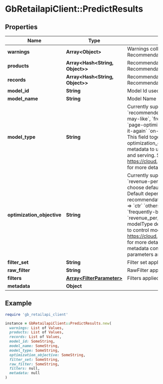 # GbRetailapiClient::PredictResults

## Properties

| Name | Type | Description | Notes |
| ---- | ---- | ----------- | ----- |
| **warnings** | **Array&lt;Object&gt;** | Warnings collected with validation and Recommendations AI API issues. | [optional] |
| **products** | **Array&lt;Hash&lt;String, Object&gt;&gt;** | Recommendations built by Recommendations AI model. | [optional] |
| **records** | **Array&lt;Hash&lt;String, Object&gt;&gt;** | Recommendations built by Recommendations AI model. | [optional] |
| **model_id** | **String** | Model Id used for predictions | [optional] |
| **model_name** | **String** | Model Name used for predictions | [optional] |
| **model_type** | **String** |   Currently supported values:   &#x60;recommended-for-you&#x60;   &#x60;others-you-may-like&#x60;,   &#x60;frequently-bought-together&#x60;   &#x60;page-optimization&#x60;   &#x60;similar-items&#x60;,   &#x60;buy-it-again&#x60;   &#x60;on-sale-items&#x60;   &#x60;recently-viewed&#x60;    This field together with optimization_objective describe model metadata to use to control model training and   serving. See https://cloud.google.com/retail/docs/models for more details.  | [optional] |
| **optimization_objective** | **String** |   Currently supported values: &#x60;ctr&#x60;, &#x60;cvr&#x60;, &#x60;revenue-per-order&#x60;.     If not specified, we choose default based on model type. Default depends on type of recommendation:   &#x60;recommended-for-you&#x60; &#x3D;&gt; &#x60;ctr&#x60;   &#x60;others-you-may-like&#x60; &#x3D;&gt; &#x60;ctr&#x60;   &#x60;frequently-bought-together&#x60; &#x3D;&gt; &#x60;revenue_per_order&#x60;    This field together with modelType describe model metadata to use to control model training and serving.   See https://cloud.google.com/retail/docs/models for more details on what the model metadata control and which   combination of parameters are valid.  | [optional] |
| **filter_set** | **String** | Filter set applied to the recommendation | [optional] |
| **raw_filter** | **String** | RawFilter applied to the recommendation | [optional] |
| **filters** | [**Array&lt;FilterParameter&gt;**](FilterParameter.md) | Filters applied to the recommendation | [optional] |
| **metadata** | **Object** |  | [optional] |

## Example

```ruby
require 'gb_retailapi_client'

instance = GbRetailapiClient::PredictResults.new(
  warnings: List of Values,
  products: List of Values,
  records: List of Values,
  model_id: SomeString,
  model_name: SomeString,
  model_type: SomeString,
  optimization_objective: SomeString,
  filter_set: SomeString,
  raw_filter: SomeString,
  filters: null,
  metadata: null
)
```

